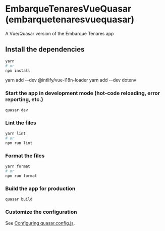 # EmbarqueTenaresVueQuasar (embarquetenaresvuequasar)

A Vue/Quasar version of the Embarque Tenares app

## Install the dependencies

```bash
yarn
# or
npm install
```

yarn add --dev @intlify/vue-i18n-loader
yarn add --dev dotenv

### Start the app in development mode (hot-code reloading, error reporting, etc.)

```bash
quasar dev
```

### Lint the files

```bash
yarn lint
# or
npm run lint
```

### Format the files

```bash
yarn format
# or
npm run format
```

### Build the app for production

```bash
quasar build
```

### Customize the configuration

See [Configuring quasar.config.js](https://v2.quasar.dev/quasar-cli-webpack/quasar-config-js).
